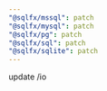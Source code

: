 ```yaml
---
"@sqlfx/mssql": patch
"@sqlfx/mysql": patch
"@sqlfx/pg": patch
"@sqlfx/sql": patch
"@sqlfx/sqlite": patch
---
```


update /io
